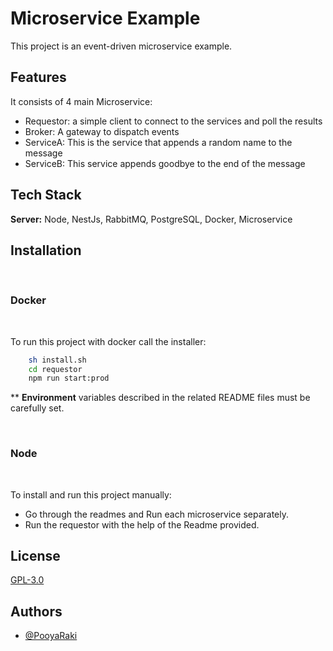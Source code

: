 
# Microservice Example

This project is an event-driven microservice example.
## Features
It consists of 4 main Microservice: 
- Requestor: a simple client to connect to the services and poll the results
- Broker: A gateway to dispatch events
- ServiceA: This is the service that appends a random name to the message
- ServiceB: This service appends goodbye to the end of the message
## Tech Stack

**Server:** Node, NestJs, RabbitMQ, PostgreSQL, Docker, Microservice


## Installation
<br />

### **Docker**
<br />

To run this project with docker call the installer:
```bash
    sh install.sh
    cd requestor
    npm run start:prod
```
** **Environment** variables described in the related README files must be carefully set.

<br />

### **Node**
<br />

To install and run this project manually:
- Go through the readmes and Run each microservice separately.
- Run the requestor with the help of the Readme provided.
## License

[GPL-3.0](https://github.com/PooyaRaki/microservice-example/blob/master/LICENSE)


## Authors

- [@PooyaRaki](https://www.github.com/PooyaRaki)